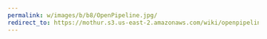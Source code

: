 ```yaml
---
permalink: w/images/b/b8/OpenPipeline.jpg/
redirect_to: https://mothur.s3.us-east-2.amazonaws.com/wiki/openpipeline.jpg
---
```



